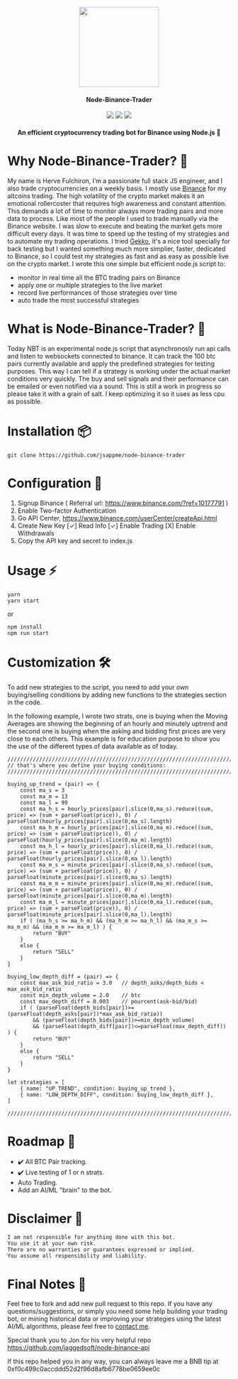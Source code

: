 <h1 align="center">
  <br>
  <a href="https://jsapp.me" target="_blank"><img src="https://avatars0.githubusercontent.com/u/13439477?s=200&v=4" width="180"></a>
</h1>

<h4 align="center">Node-Binance-Trader</h4>

<p align="center">
  <img src="https://img.shields.io/github/license/jsappme/node-binance-trader.svg">
  <img src="https://img.shields.io/github/stars/jsappme/node-binance-trader.svg">
  <img src="https://img.shields.io/github/issues/jsappme/node-binance-trader.svg">
</p>

<h4 align="center">An efficient cryptocurrency trading bot for Binance using Node.js 💸</h4>

# Why Node-Binance-Trader? 🤔

My name is Herve Fulchiron, I’m a passionate full stack JS engineer, and I also trade cryptocurrencies on a weekly basis. I mostly use <a href="https://www.binance.com/?ref=10177791" target="_blank">Binance</a> for my altcoins trading. The high volatility of the crypto market makes it an emotional rollercoster that requires high awareness and constant attention. This demands a lot of time to monitor always more trading pairs and more data to process. Like most of the people I used to trade manually via the Binance website. I was slow to execute and beating the market gets more difficult every days.  It was time to speed up the testing of my strategies and to automate my trading operations. I tried <a href="https://github.com/askmike/gekko" target="_blank">Gekko</a>, it's a nice tool specially for back testing but I wanted something much more simplier, faster, dedicated to Binance, so I could test my strategies as fast and as easy as possible live on the crypto market. I wrote this one simple but efficient node.js script to:

* monitor in real time all the BTC trading pairs on Binance
* apply one or multiple strategies to the live market
* record live performances of those strategies over time
* auto trade the most successful strategies

# What is Node-Binance-Trader? 📡

Today NBT is an experimental node.js script that asynchronosly run api calls and listen to websockets connected to binance. It can track the 100 btc pairs currently available and apply the predefined strategies for testing purposes. This way I can tell if a strategy is working under the actual market conditions very quickly. The buy and sell signals and their performance can be emailed or even notified via a sound. This is still a work in progress so please take it with a grain of salt. I keep optimizing it so it uses as less cpu as possible. 

# Installation 📦

```
git clone https://github.com/jsappme/node-binance-trader
```

# Configuration 🔑

1. Signup Binance ( Referral url: https://www.binance.com/?ref=10177791 )
2. Enable Two-factor Authentication    
3. Go API Center, https://www.binance.com/userCenter/createApi.html
4. Create New Key
        [✓] Read Info [✓] Enable Trading [X] Enable Withdrawals 
5. Copy the API key and secret to index.js

# Usage ⚡️

```
yarn
yarn start
```
or 

```
npm install
npm run start
```

# Customization 🛠️

To add new strategies to the script, you need to add your own buying/selling conditions by adding new functions to the strategies section in the code.

In the following example, I wrote two strats, one is buying when the Moving Averages are showing the beginning of an hourly and minutely uptrend and the second one is buying when the asking and bidding first prices are very close to each others. This example is for education purpose to show you the use of the different types of data available as of today.

```
//////////////////////////////////////////////////////////////////////////////////
// that's where you define your buying conditions:
//////////////////////////////////////////////////////////////////////////////////

buying_up_trend = (pair) => {
	const ma_s = 3
	const ma_m = 13
	const ma_l = 99
	const ma_h_s = hourly_prices[pair].slice(0,ma_s).reduce((sum, price) => (sum + parseFloat(price)), 0) / parseFloat(hourly_prices[pair].slice(0,ma_s).length)
	const ma_h_m = hourly_prices[pair].slice(0,ma_m).reduce((sum, price) => (sum + parseFloat(price)), 0) / parseFloat(hourly_prices[pair].slice(0,ma_m).length)
	const ma_h_l = hourly_prices[pair].slice(0,ma_l).reduce((sum, price) => (sum + parseFloat(price)), 0) / parseFloat(hourly_prices[pair].slice(0,ma_l).length)
	const ma_m_s = minute_prices[pair].slice(0,ma_s).reduce((sum, price) => (sum + parseFloat(price)), 0) / parseFloat(minute_prices[pair].slice(0,ma_s).length)
	const ma_m_m = minute_prices[pair].slice(0,ma_m).reduce((sum, price) => (sum + parseFloat(price)), 0) / parseFloat(minute_prices[pair].slice(0,ma_m).length)
	const ma_m_l = minute_prices[pair].slice(0,ma_l).reduce((sum, price) => (sum + parseFloat(price)), 0) / parseFloat(minute_prices[pair].slice(0,ma_l).length)
	if ( (ma_h_s >= ma_h_m) && (ma_h_m >= ma_h_l) && (ma_m_s >= ma_m_m) && (ma_m_m >= ma_m_l) ) { 
		return "BUY"
	}
	else {
		return "SELL"
	}
}

buying_low_depth_diff = (pair) => {
	const max_ask_bid_ratio = 3.0 	// depth_asks/depth_bids < max_ask_bid_ratio
	const min_depth_volume = 2.0  	// btc
	const max_depth_diff = 0.003 	// pourcent(ask-bid/bid)
	if ( (parseFloat(depth_bids[pair])>=(parseFloat(depth_asks[pair])*max_ask_bid_ratio)) 
		&& (parseFloat(depth_bids[pair])>=min_depth_volume) 
		&& (parseFloat(depth_diff[pair])<=parseFloat(max_depth_diff)) ) { 
		return "BUY"
	}
	else {
		return "SELL"
	}
}

let strategies = [ 
	{ name: "UP_TREND", condition: buying_up_trend }, 
	{ name: "LOW_DEPTH_DIFF", condition: buying_low_depth_diff },
]

//////////////////////////////////////////////////////////////////////////////////
```

# Roadmap 🚧

* ✔️ All BTC Pair tracking.
* ✔️ Live testing of 1 or n strats.
* Auto Trading.
* Add an AI/ML "brain" to the bot.


# Disclaimer 📖

```
I am not responsible for anything done with this bot. 
You use it at your own risk. 
There are no warranties or guarantees expressed or implied. 
You assume all responsibility and liability.
```

# Final Notes 🙏

Feel free to fork and add new pull request to this repo. 
If you have any questions/suggestions, or simply you need some help building your trading bot, or mining historical data or improving your strategies using the latest AI/ML algorithms, please feel free to <a href="mailto:contact@jsapp.me" target="_blank">contact me</a>.

Special thank you to Jon for his very helpful repo https://github.com/jaggedsoft/node-binance-api 

If this repo helped you in any way, you can always leave me a BNB tip at 0xf0c499c0accddd52d2f96d8afb6778be0659ee0c

